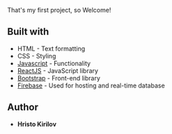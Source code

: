 That's my first project, so Welcome!

## Built with

* HTML - Text formatting
* CSS - Styling
* [Javascript](https://www.javascript.com/) - Functionality
* [ReactJS](https://reactjs.org/) - JavaScript library
* [Bootstrap](https://getbootstrap.com/) - Front-end library
* [Firebase](https://firebase.google.com/) - Used for hosting and real-time database

## Author

* **Hristo Kirilov**
